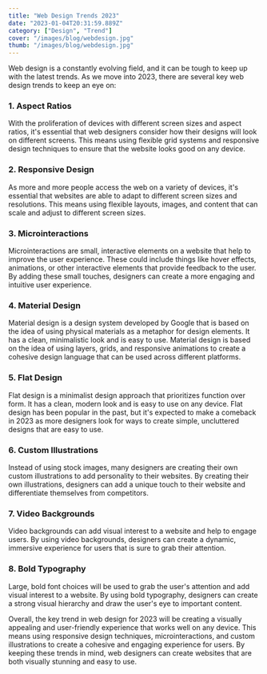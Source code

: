 ```yaml
---
title: "Web Design Trends 2023"
date: "2023-01-04T20:31:59.889Z"
category: ["Design", "Trend"]
cover: "/images/blog/webdesign.jpg"
thumb: "/images/blog/webdesign.jpg"
---
```


Web design is a constantly evolving field, and it can be tough to keep up with the latest trends. As we move into 2023, there are several key web design trends to keep an eye on:

### 1. Aspect Ratios

With the proliferation of devices with different screen sizes and aspect ratios, it's essential that web designers consider how their designs will look on different screens. This means using flexible grid systems and responsive design techniques to ensure that the website looks good on any device.

### 2. Responsive Design

As more and more people access the web on a variety of devices, it's essential that websites are able to adapt to different screen sizes and resolutions. This means using flexible layouts, images, and content that can scale and adjust to different screen sizes.

### 3. Microinteractions

Microinteractions are small, interactive elements on a website that help to improve the user experience. These could include things like hover effects, animations, or other interactive elements that provide feedback to the user. By adding these small touches, designers can create a more engaging and intuitive user experience.

### 4. Material Design

Material design is a design system developed by Google that is based on the idea of using physical materials as a metaphor for design elements. It has a clean, minimalistic look and is easy to use. Material design is based on the idea of using layers, grids, and responsive animations to create a cohesive design language that can be used across different platforms.

### 5. Flat Design

Flat design is a minimalist design approach that prioritizes function over form. It has a clean, modern look and is easy to use on any device. Flat design has been popular in the past, but it's expected to make a comeback in 2023 as more designers look for ways to create simple, uncluttered designs that are easy to use.

### 6. Custom Illustrations

Instead of using stock images, many designers are creating their own custom illustrations to add personality to their websites. By creating their own illustrations, designers can add a unique touch to their website and differentiate themselves from competitors.

### 7. Video Backgrounds

Video backgrounds can add visual interest to a website and help to engage users. By using video backgrounds, designers can create a dynamic, immersive experience for users that is sure to grab their attention.

### 8. Bold Typography

Large, bold font choices will be used to grab the user's attention and add visual interest to a website. By using bold typography, designers can create a strong visual hierarchy and draw the user's eye to important content.

Overall, the key trend in web design for 2023 will be creating a visually appealing and user-friendly experience that works well on any device. This means using responsive design techniques, microinteractions, and custom illustrations to create a cohesive and engaging experience for users. By keeping these trends in mind, web designers can create websites that are both visually stunning and easy to use.


